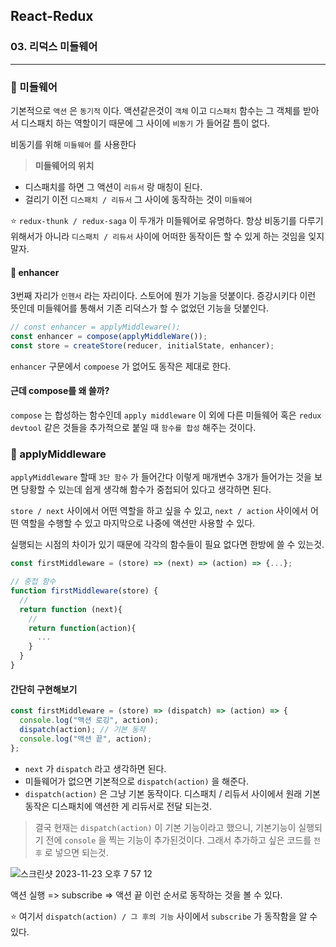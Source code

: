## React-Redux

### 03. 리덕스 미들웨어

---

### 📌 미들웨어

기본적으로 `액션` 은 `동기적` 이다.
액션같은것이 `객체` 이고 `디스패치` 함수는 그 객체를 받아서 디스패치 하는 역할이기 때문에 그 사이에 `비동기` 가 들어갈 틈이 없다.

비동기를 위해 `미들웨어` 를 사용한다

> **미들웨어의 위치**

- 디스패치를 하면 그 액션이 `리듀서` 랑 매칭이 된다.
- 걸리기 이전 `디스패치 / 리듀서` 그 사이에 동작하는 것이 `미들웨어`

⭐️ `redux-thunk / redux-saga` 이 두개가 미들웨어로 유명하다. 항상 비동기를 다루기 위해서가 아니라 `디스패치 / 리듀서` 사이에 어떠한 동작이든 할 수 있게 하는 것임을 잊지말자.

#### 📍 enhancer

3번째 자리가 `인헨서` 라는 자리이다.
스토어에 뭔가 기능을 덧붙이다. 증강시키다 이런 뜻인데 미들웨어를 통해서 기존 리덕스가 할 수 없었던 기능을 덧붙인다.

```js
// const enhancer = applyMiddleware();
const enhancer = compose(applyMiddleWare());
const store = createStore(reducer, initialState, enhancer);
```

`enhancer` 구문에서 `compoese` 가 없어도 동작은 제대로 한다.

#### 근데 compose를 왜 쓸까?

`compose` 는 합성하는 함수인데 `apply middleware` 이 외에 다른 미들웨어 혹은 `redux devtool` 같은 것들을 추가적으로 붙일 때 `함수를 합성` 해주는 것이다.

### 📌 applyMiddleware

`applyMiddleware` 할때 `3단 함수` 가 들어간다
이렇게 매개변수 3개가 들어가는 것을 보면 당황할 수 있는데 쉽게 생각해 함수가 중첩되어 있다고 생각하면 된다.

`store / next` 사이에서 어떤 역할을 하고 싶을 수 있고,
`next / action` 사이에서 어떤 역할을 수행할 수 있고 마지막으로 나중에 액션만 사용할 수 있다.

실행되는 시점의 차이가 있기 때문에 각각의 함수들이 필요 없다면 한방에 쓸 수 있는것.

```js
const firstMiddleware = (store) => (next) => (action) => {...};

// 중첩 함수
function firstMiddleware(store) {
  //
  return function (next){
    //
    return function(action){
      ...
    }
  }
}
```

#### 간단히 구현해보기

```js
const firstMiddleware = (store) => (dispatch) => (action) => {
  console.log("액션 로깅", action);
  dispatch(action); // 기본 동작
  console.log("액션 끝", action);
};
```

- `next` 가 `dispatch` 라고 생각하면 된다.
- 미들웨어가 없으면 기본적으로 `dispatch(action)` 을 해준다.
- `dispatch(action)` 은 그냥 기본 동작이다. 디스패치 / 리듀서 사이에서 원래 기본 동작은 디스패치에 액션한 게 리듀서로 전달 되는것.

> 결국 현재는 `dispatch(action)` 이 기본 기능이라고 했으니, 기본기능이 실행되기 전에 `console` 을 찍는 기능이 추가된것이다. 그래서 추가하고 싶은 코드를 `전 후` 로 넣으면 되는것.

![스크린샷 2023-11-23 오후 7 57 12](https://github.com/chromeheartz/TIL/assets/95161113/02876efb-00ea-44e0-bac3-ba02acc4cc9f)

액션 실행 => subscribe => 액션 끝
이런 순서로 동작하는 것을 볼 수 있다.

⭐️ 여기서 `dispatch(action) / 그 후의 기능` 사이에서 `subscribe` 가 동작함을 알 수 있다.
